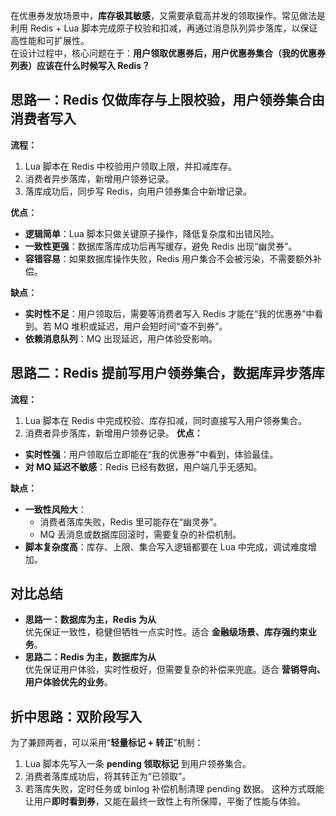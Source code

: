 在优惠券发放场景中，**库存极其敏感**，又需要承载高并发的领取操作。常见做法是利用 Redis + Lua 脚本完成原子校验和扣减，再通过消息队列异步落库，以保证高性能和可扩展性。  
在设计过程中，核心问题在于：**用户领取优惠券后，用户优惠券集合（我的优惠券列表）应该在什么时候写入 Redis？**

## 思路一：Redis 仅做库存与上限校验，用户领券集合由消费者写入

**流程：**
1. Lua 脚本在 Redis 中校验用户领取上限，并扣减库存。
2. 消费者异步落库，新增用户领券记录。
3. 落库成功后，同步写 Redis，向用户领券集合中新增记录。

**优点：**
- **逻辑简单**：Lua 脚本只做关键原子操作，降低复杂度和出错风险。
- **一致性更强**：数据库落库成功后再写缓存，避免 Redis 出现“幽灵券”。
- **容错容易**：如果数据库操作失败，Redis 用户集合不会被污染，不需要额外补偿。

**缺点：**
- **实时性不足**：用户领取后，需要等消费者写入 Redis 才能在“我的优惠券”中看到。若 MQ 堆积或延迟，用户会短时间“查不到券”。
- **依赖消息队列**：MQ 出现延迟，用户体验受影响。

## 思路二：Redis 提前写用户领券集合，数据库异步落库

**流程：**
1. Lua 脚本在 Redis 中完成校验、库存扣减，同时直接写入用户领券集合。
2. 消费者异步落库，新增用户领券记录。
**优点：**
- **实时性强**：用户领取后立即能在“我的优惠券”中看到，体验最佳。
- **对 MQ 延迟不敏感**：Redis 已经有数据，用户端几乎无感知。

**缺点：**
- **一致性风险大**：
    - 消费者落库失败，Redis 里可能存在“幽灵券”。
    - MQ 丢消息或数据库回滚时，需要复杂的补偿机制。
- **脚本复杂度高**：库存、上限、集合写入逻辑都要在 Lua 中完成，调试难度增加。

## 对比总结
- **思路一：数据库为主，Redis 为从**  
    优先保证一致性，稳健但牺牲一点实时性。适合 **金融级场景、库存强约束业务**。
- **思路二：Redis 为主，数据库为从**  
    优先保证用户体验，实时性极好，但需要复杂的补偿来兜底。适合 **营销导向、用户体验优先的业务**。

## 折中思路：双阶段写入
为了兼顾两者，可以采用“**轻量标记 + 转正**”机制：
1. Lua 脚本先写入一条 **pending 领取标记** 到用户领券集合。
2. 消费者落库成功后，将其转正为“已领取”。
3. 若落库失败，定时任务或 binlog 补偿机制清理 pending 数据。
这种方式既能让用户**即时看到券**，又能在最终一致性上有所保障，平衡了性能与体验。